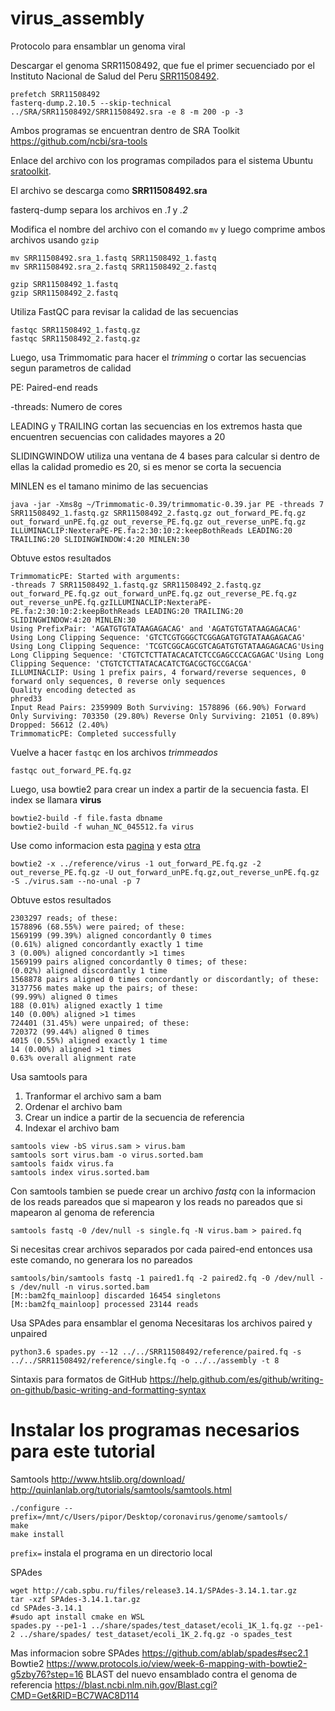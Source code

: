# virus_assembly
Protocolo para ensamblar un genoma viral

Descargar el genoma SRR11508492, que fue el primer secuenciado por el Instituto Nacional de Salud del Peru
[SRR11508492](https://trace.ncbi.nlm.nih.gov/Traces/sra/?run=SRR11508492).

```
prefetch SRR11508492
fasterq-dump.2.10.5 --skip-technical ../SRA/SRR11508492/SRR11508492.sra -e 8 -m 200 -p -3
```
Ambos programas se encuentran dentro de SRA Toolkit
https://github.com/ncbi/sra-tools

Enlace del archivo con los programas compilados para el sistema Ubuntu
[sratoolkit](http://ftp-trace.ncbi.nlm.nih.gov/sra/sdk/2.10.5/sratoolkit.2.10.5-ubuntu64.tar.gz).

El archivo se descarga como **SRR11508492.sra**

fasterq-dump separa los archivos en *.1* y *.2*

Modifica el nombre del archivo con el comando  `mv` y luego comprime ambos archivos usando `gzip`

```
mv SRR11508492.sra_1.fastq SRR11508492_1.fastq 
mv SRR11508492.sra_2.fastq SRR11508492_2.fastq 

gzip SRR11508492_1.fastq
gzip SRR11508492_2.fastq
```

Utiliza FastQC para revisar la calidad de las secuencias
```
fastqc SRR11508492_1.fastq.gz
fastqc SRR11508492_2.fastq.gz
 ```
Luego, usa Trimmomatic para hacer el *trimming* o cortar las secuencias segun parametros de calidad

PE: Paired-end reads

-threads: Numero de cores

LEADING y TRAILING cortan las secuencias en los extremos hasta que encuentren secuencias con calidades mayores a 20

SLIDINGWINDOW utiliza una ventana de 4 bases para calcular si dentro de ellas la calidad promedio es 20, si es menor se corta la secuencia

MINLEN es el tamano minimo de las secuencias

```
java -jar -Xms8g ~/Trimmomatic-0.39/trimmomatic-0.39.jar PE -threads 7 SRR11508492_1.fastq.gz SRR11508492_2.fastq.gz out_forward_PE.fq.gz out_forward_unPE.fq.gz out_reverse_PE.fq.gz out_reverse_unPE.fq.gz ILLUMINACLIP:NexteraPE-PE.fa:2:30:10:2:keepBothReads LEADING:20 TRAILING:20 SLIDINGWINDOW:4:20 MINLEN:30  
```

Obtuve estos resultados
```
TrimmomaticPE: Started with arguments:
-threads 7 SRR11508492_1.fastq.gz SRR11508492_2.fastq.gz out_forward_PE.fq.gz out_forward_unPE.fq.gz out_reverse_PE.fq.gz out_reverse_unPE.fq.gzILLUMINACLIP:NexteraPE-PE.fa:2:30:10:2:keepBothReads LEADING:20 TRAILING:20 SLIDINGWINDOW:4:20 MINLEN:30
Using PrefixPair: 'AGATGTGTATAAGAGACAG' and 'AGATGTGTATAAGAGACAG'
Using Long Clipping Sequence: 'GTCTCGTGGGCTCGGAGATGTGTATAAGAGACAG'
Using Long Clipping Sequence: 'TCGTCGGCAGCGTCAGATGTGTATAAGAGACAG'Using Long Clipping Sequence: 'CTGTCTCTTATACACATCTCCGAGCCCACGAGAC'Using Long Clipping Sequence: 'CTGTCTCTTATACACATCTGACGCTGCCGACGA'
ILLUMINACLIP: Using 1 prefix pairs, 4 forward/reverse sequences, 0 forward only sequences, 0 reverse only sequences																			Quality encoding detected as
phred33
Input Read Pairs: 2359909 Both Surviving: 1578896 (66.90%) Forward Only Surviving: 703350 (29.80%) Reverse Only Surviving: 21051 (0.89%) Dropped: 56612 (2.40%)
TrimmomaticPE: Completed successfully
 ```

Vuelve a hacer `fastqc` en los archivos *trimmeados*
```
fastqc out_forward_PE.fq.gz
```

Luego, usa bowtie2 para crear un index a partir de la secuencia fasta. El index se llamara **virus**
```
bowtie2-build -f file.fasta dbname
bowtie2-build -f wuhan_NC_045512.fa virus
```

Use como informacion esta [pagina](http://www.metagenomics.wiki/tools/bowtie2) y esta [otra](https://www.protocols.io/view/week-6-mapping-with-bowtie2-g5zby76)

```
bowtie2 -x ../reference/virus -1 out_forward_PE.fq.gz -2 out_reverse_PE.fq.gz -U out_forward_unPE.fq.gz,out_reverse_unPE.fq.gz -S ./virus.sam --no-unal -p 7
```
Obtuve estos resultados
```
2303297 reads; of these:
1578896 (68.55%) were paired; of these:
1569199 (99.39%) aligned concordantly 0 times
(0.61%) aligned concordantly exactly 1 time
3 (0.00%) aligned concordantly >1 times 
1569199 pairs aligned concordantly 0 times; of these:
(0.02%) aligned discordantly 1 time
1568878 pairs aligned 0 times concordantly or discordantly; of these:
3137756 mates make up the pairs; of these:
(99.99%) aligned 0 times
188 (0.01%) aligned exactly 1 time
140 (0.00%) aligned >1 times
724401 (31.45%) were unpaired; of these:
720372 (99.44%) aligned 0 times
4015 (0.55%) aligned exactly 1 time
14 (0.00%) aligned >1 times
0.63% overall alignment rate 
```

Usa samtools para
1. Tranformar el archivo sam a bam
2. Ordenar el archivo bam
3. Crear un indice a partir de la secuencia de referencia
4. Indexar el archivo bam
```
samtools view -bS virus.sam > virus.bam 
samtools sort virus.bam -o virus.sorted.bam
samtools faidx virus.fa
samtools index virus.sorted.bam
``` 

Con samtools tambien se puede crear un archivo *fastq* con la informacion de los reads pareados que si mapearon y los reads no pareados que si mapearon al genoma de referencia
```
samtools fastq -0 /dev/null -s single.fq -N virus.bam > paired.fq 
```

Si necesitas crear archivos separados por cada paired-end entonces usa este comando, no generara los no pareados
``` 
samtools/bin/samtools fastq -1 paired1.fq -2 paired2.fq -0 /dev/null -s /dev/null -n virus.sorted.bam
[M::bam2fq_mainloop] discarded 16454 singletons
[M::bam2fq_mainloop] processed 23144 reads
````

Usa SPAdes para ensamblar el genoma
Necesitaras los archivos paired y unpaired
```
python3.6 spades.py --12 ../../SRR11508492/reference/paired.fq -s ../../SRR11508492/reference/single.fq -o ../../assembly -t 8
```

Sintaxis para formatos de GitHub
https://help.github.com/es/github/writing-on-github/basic-writing-and-formatting-syntax

# Instalar los programas necesarios para este tutorial

Samtools
http://www.htslib.org/download/
http://quinlanlab.org/tutorials/samtools/samtools.html
```
./configure --prefix=/mnt/c/Users/pipor/Desktop/coronavirus/genome/samtools/ 
make
make install
```
`prefix=` instala el programa en un directorio local 

SPAdes
```
wget http://cab.spbu.ru/files/release3.14.1/SPAdes-3.14.1.tar.gz
tar -xzf SPAdes-3.14.1.tar.gz
cd SPAdes-3.14.1
#sudo apt install cmake en WSL
spades.py --pe1-1 ../share/spades/test_dataset/ecoli_1K_1.fq.gz --pe1-2 ../share/spades/ test_dataset/ecoli_1K_2.fq.gz -o spades_test
```
Mas informacion sobre
SPAdes
https://github.com/ablab/spades#sec2.1
Bowtie2
https://www.protocols.io/view/week-6-mapping-with-bowtie2-g5zby76?step=16
BLAST del nuevo ensamblado contra el genoma de referencia
https://blast.ncbi.nlm.nih.gov/Blast.cgi?CMD=Get&RID=BC7WAC8D114
